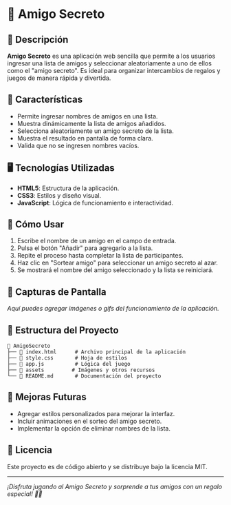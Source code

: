 # 🎁 Amigo Secreto

## 📌 Descripción

**Amigo Secreto** es una aplicación web sencilla que permite a los usuarios ingresar una lista de amigos y seleccionar aleatoriamente a uno de ellos como el "amigo secreto". Es ideal para organizar intercambios de regalos y juegos de manera rápida y divertida.

## 🚀 Características

- Permite ingresar nombres de amigos en una lista.
- Muestra dinámicamente la lista de amigos añadidos.
- Selecciona aleatoriamente un amigo secreto de la lista.
- Muestra el resultado en pantalla de forma clara.
- Valida que no se ingresen nombres vacíos.

## 🖥️ Tecnologías Utilizadas

- **HTML5**: Estructura de la aplicación.
- **CSS3**: Estilos y diseño visual.
- **JavaScript**: Lógica de funcionamiento e interactividad.

## 📖 Cómo Usar

1. Escribe el nombre de un amigo en el campo de entrada.
2. Pulsa el botón "Añadir" para agregarlo a la lista.
3. Repite el proceso hasta completar la lista de participantes.
4. Haz clic en "Sortear amigo" para seleccionar un amigo secreto al azar.
5. Se mostrará el nombre del amigo seleccionado y la lista se reiniciará.

## 📸 Capturas de Pantalla

*Aquí puedes agregar imágenes o gifs del funcionamiento de la aplicación.*

## 📂 Estructura del Proyecto

```
📂 AmigoSecreto
├── 📄 index.html      # Archivo principal de la aplicación
├── 📄 style.css       # Hoja de estilos
├── 📄 app.js          # Lógica del juego
├── 📂 assets         # Imágenes y otros recursos
└── 📄 README.md       # Documentación del proyecto
```

## 🎯 Mejoras Futuras

- Agregar estilos personalizados para mejorar la interfaz.
- Incluir animaciones en el sorteo del amigo secreto.
- Implementar la opción de eliminar nombres de la lista.

## 📜 Licencia

Este proyecto es de código abierto y se distribuye bajo la licencia MIT.

---

*¡Disfruta jugando al Amigo Secreto y sorprende a tus amigos con un regalo especial! 🎁✨*
